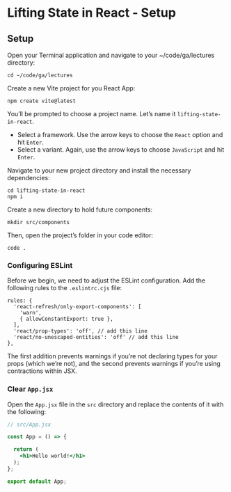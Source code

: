 # Lifting State in React - Setup

## Setup
Open your Terminal application and navigate to your ~/code/ga/lectures directory:

```
cd ~/code/ga/lectures
```

Create a new Vite project for you React App: 

```
npm create vite@latest
```

You’ll be prompted to choose a project name. Let’s name it `lifting-state-in-react`.

* Select a framework. Use the arrow keys to choose the `React` option and hit `Enter`.
* Select a variant. Again, use the arrow keys to choose `JavaScript` and hit `Enter`.

Navigate to your new project directory and install the necessary dependencies:

```
cd lifting-state-in-react
npm i
```

Create a new directory to hold future components:

```
mkdir src/components
```

Then, open the project’s folder in your code editor:

```
code .
```

### Configuring ESLint
Before we begin, we need to adjust the ESLint configuration. Add the following rules to the `.eslintrc.cjs` file:

```
rules: {
  'react-refresh/only-export-components': [
    'warn',
    { allowConstantExport: true },
  ],
  'react/prop-types': 'off', // add this line
  'react/no-unescaped-entities': 'off' // add this line
},
```

The first addition prevents warnings if you’re not declaring types for your props (which we’re not), and the second prevents warnings if you’re using contractions within JSX.

### Clear `App.jsx`

Open the `App.jsx` file in the `src` directory and replace the contents of it with the following:

```jsx
// src/App.jsx

const App = () => {

  return (
    <h1>Hello world!</h1>
  );
};

export default App;
```


